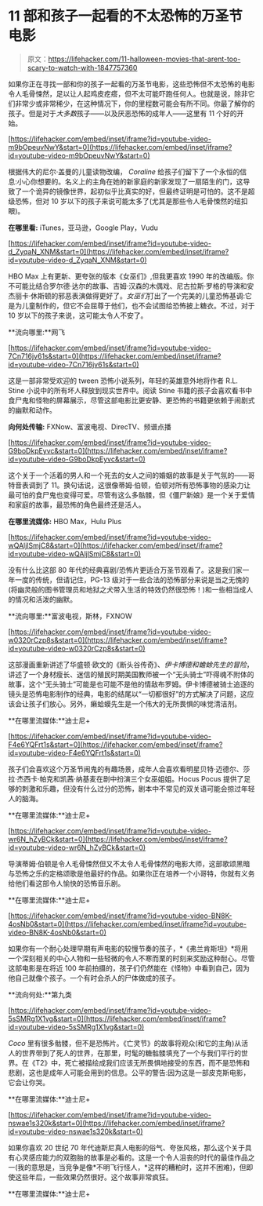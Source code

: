 # 11 部和孩子一起看的不太恐怖的万圣节电影

> 原文：<https://lifehacker.com/11-halloween-movies-that-arent-too-scary-to-watch-with-1847757360>

如果你正在寻找一部和你的孩子一起看的万圣节电影，这些恐怖但不太恐怖的电影令人毛骨悚然，足以让人起鸡皮疙瘩，但不太可能吓跑任何人。也就是说，除非它们非常少或非常稀少，在这种情况下，你的里程数可能会有所不同。你最了解你的孩子。但是对于*大多数*孩子——以及厌恶恐怖的成年人——这里有 11 个好的开始。

 [https://lifehacker.com/embed/inset/iframe?id=youtube-video-m9bOpeuvNwY&start=0](https://lifehacker.com/embed/inset/iframe?id=youtube-video-m9bOpeuvNwY&start=0) 

根据伟大的尼尔·盖曼的儿童读物改编， *Coraline* 给孩子们留下了一个永恒的信息:小心你想要的。名义上的主角在她的新家庭的新家发现了一扇陌生的门，这导致了一个诡异的镜像世界，起初似乎比真实的好，但最终证明是可怕的。这不是超级恐怖，但对 10 岁以下的孩子来说可能太多了(尤其是那些令人毛骨悚然的纽扣眼)。

**在哪里看:** iTunes，亚马逊，Google Play，Vudu

 [https://lifehacker.com/embed/inset/iframe?id=youtube-video-d_ZyqaN_XNM&start=0](https://lifehacker.com/embed/inset/iframe?id=youtube-video-d_ZyqaN_XNM&start=0) 

HBO Max 上有更新、更夸张的版本《女巫们》,但我更喜欢 1990 年的改编版。你不可能比结合罗尔德·达尔的故事、吉姆·汉森的木偶戏、尼古拉斯·罗格的导演和安杰丽卡·休斯顿的邪恶表演做得更好了。*女巫们*打出了一个完美的儿童恐怖基调:它是为儿童制作的，但它不会屈尊于他们，也不会试图给恐怖披上糖衣。不过，对于 10 岁以下的孩子来说，这可能太令人不安了。

**流向哪里:**网飞

 [https://lifehacker.com/embed/inset/iframe?id=youtube-video-7Cn716jv61s&start=0](https://lifehacker.com/embed/inset/iframe?id=youtube-video-7Cn716jv61s&start=0) 

这是一部非常受欢迎的 tween 恐怖小说系列，年轻的英雄意外地将作者 R.L. Stine 小说中的所有坏人释放到现实世界中。阅读 Stine 书籍的孩子会喜欢看书中食尸鬼和怪物的屏幕展示，尽管这部电影比更安静、更恐怖的书籍更依赖于闹剧式的幽默和动作。

**向何处传输:** FXNow、富波电视、DirecTV、频谱点播

 [https://lifehacker.com/embed/inset/iframe?id=youtube-video-G9boDkpEyvc&start=0](https://lifehacker.com/embed/inset/iframe?id=youtube-video-G9boDkpEyvc&start=0) 

这个关于一个活着的男人和一个死去的女人之间的婚姻的故事是关于气氛的——哥特音表调到了 11。换句话说，这很像蒂姆·伯顿，伯顿对所有恐怖事物的感染力让最可怕的食尸鬼也变得可爱。尽管有这么多骷髅，但《僵尸新娘》是一个关于爱情和家庭的故事，最恐怖的角色最终还是活人。

**在哪里流媒体:** HBO Max，Hulu Plus

 [https://lifehacker.com/embed/inset/iframe?id=youtube-video-wQAljlSmjC8&start=0](https://lifehacker.com/embed/inset/iframe?id=youtube-video-wQAljlSmjC8&start=0) 

没有什么比这部 80 年代的经典喜剧/恐怖片更适合万圣节观看了。这是我们家一年一度的传统，但请记住，PG-13 级对于一些合法的恐怖部分来说是当之无愧的(将幽灵般的图书管理员和地狱之犬带入生活的特效仍然很恐怖！)和一些相当成人的情况和活泼的幽默。

**流向哪里:**富波电视，斯林，FXNOW

 [https://lifehacker.com/embed/inset/iframe?id=youtube-video-w0320rCzp8s&start=0](https://lifehacker.com/embed/inset/iframe?id=youtube-video-w0320rCzp8s&start=0) 

这部漫画重新讲述了华盛顿·欧文的《断头谷传奇》、*伊卡博德和蟾蜍先生的冒险*，讲述了一个身材瘦长、迷信的殖民时期美国教师被一个“无头骑士”吓得魂不附体的故事，这个“无头骑士”可能是也可能不是他的情敌布罗姆。伊卡博德被骑士追逐的镜头是恐怖电影制作的经典，电影的结尾以“一切都很好”的方式解决了问题，这应该会让孩子们放心。另外，癞蛤蟆先生是一个伟大的无所畏惧的味觉清洁剂。

**在哪里流媒体:**迪士尼+

 [https://lifehacker.com/embed/inset/iframe?id=youtube-video-F4e6YQFrt1s&start=0](https://lifehacker.com/embed/inset/iframe?id=youtube-video-F4e6YQFrt1s&start=0) 

孩子们会喜欢这个万圣节闹鬼的有趣场景，成年人会喜欢看明星贝特·迈德尔、莎拉·杰西卡·帕克和凯茜·纳基麦在剧中扮演三个女巫姐姐。Hocus Pocus 提供了足够的刺激和乐趣，但没有什么过分的恐怖，剧本中不常见的双关语可能会掠过年轻人的脑海。

**在哪里流媒体:**迪士尼+

 [https://lifehacker.com/embed/inset/iframe?id=youtube-video-wr6N_hZyBCk&start=0](https://lifehacker.com/embed/inset/iframe?id=youtube-video-wr6N_hZyBCk&start=0) 

导演蒂姆·伯顿是令人毛骨悚然但又不太令人毛骨悚然的电影大师，这部歌颂黑暗与恐怖之乐的定格颂歌是他最好的作品。如果你正在培养一个小哥特，你就有义务给他们看这部令人愉快的恐怖音乐剧。

**在哪里流媒体:**迪士尼+

 [https://lifehacker.com/embed/inset/iframe?id=youtube-video-BN8K-4osNb0&start=0](https://lifehacker.com/embed/inset/iframe?id=youtube-video-BN8K-4osNb0&start=0) 

如果你有一个耐心处理早期有声电影的较慢节奏的孩子，*《弗兰肯斯坦》*将用一个深刻相关的中心人物和一些轻微的令人不寒而栗的时刻来奖励这种耐心。尽管这部电影是在将近 100 年前拍摄的，孩子们仍然能在《怪物》中看到自己，因为他自己就像个孩子。一个有时会杀人的尸体做成的孩子。

**流向何处:**第九类

 [https://lifehacker.com/embed/inset/iframe?id=youtube-video-5sSMRg1X1vg&start=0](https://lifehacker.com/embed/inset/iframe?id=youtube-video-5sSMRg1X1vg&start=0) 

*Coco* 里有很多骷髅，但不是恐怖片。《亡灵节》的故事将观众(和它的主角)从活人的世界带到了死人的世界，在那里，时髦的糖骷髅填充了一个与我们平行的世界。在《T2》中，死亡被描绘成我们应该无所畏惧地接受的东西，而不是恐怖和悲剧，这也是成年人可能会用到的信息。公平的警告:因为这是一部皮克斯电影，它会让你哭。

**在哪里流媒体:**迪士尼+

 [https://lifehacker.com/embed/inset/iframe?id=youtube-video-nswae1s320k&start=0](https://lifehacker.com/embed/inset/iframe?id=youtube-video-nswae1s320k&start=0) 

如果你喜欢 20 世纪 70 年代迪斯尼真人电影的俗气、夸张风格，那么这个关于具有心灵感应能力的双胞胎的故事是必看的。这是一个令人沮丧的时代的最佳作品之一(我的意思是，当竞争是像*不明飞行怪人，*这样的糟粕时，这并不困难)，但即使这些年后，一些效果仍然很好。这个故事非常疯狂。

**在哪里流媒体:**迪士尼+